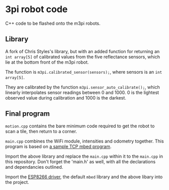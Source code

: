 # 3pi robot code

C++ code to be flashed onto the m3pi robots.

## Library

A fork of Chris Styles's library, but with an added function for returning an `int array[5]` of calibrated values from the five reflectance sensors, which lie at the bottom front of the m3pi robot. 

The function is `m3pi.calibrated_sensor(sensors);`, where sensors is an `int array[5]`.

They are calibrated by the function `m3pi.sensor_auto_calibrate();`, which linearly interpolates sensor readings between 0 and 1000. 0 is the lightest observed value during calibration and 1000 is the darkest.

## Final program

`motion.cpp` contains the bare minimum code required to get the robot to scan a tile, then return to a corner.

`main.cpp` combines the WiFi module, intensities and odometry together. This program is based on [a sample TCP mbed program](https://developer.mbed.org/teams/ST/code/mbed-os-tcp-server-example/).

Import the above library and replace the `main.cpp` within it to the `main.cpp` in this repository. Don't forget the 'main.h' as well, with all the declarations and dependancies outlined.

Import the [ESP8266 driver](https://developer.mbed.org/teams/ESP8266/code/esp8266-driver/), the default `mbed` library and the above libary into the project.
